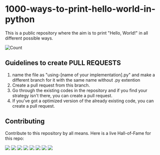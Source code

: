 # 1000-ways-to-print-hello-world-in-python
This is a public repository where the aim is to print "Hello, World!" in all different possible ways.

![Count](https://img.shields.io/badge/Count-39-success?style=plastic&logo=appveyor)


## Guidelines to create PULL REQUESTS
1. name the file as "using-[name of your implementation].py" and make a different branch for it with the same name without .py extention
2. Create a pull request from this branch.
3. Go through the existing codes in the repository and if you find your strategy isn't there, you can create a pull request.
4. If you've got a optimized version of the already existing code, you can create a pull request.


## Contributing

Contribute to this repository by all means. Here is a live Hall-of-Fame for this repo:


[![](https://sourcerer.io/fame/Goku-kun/Goku-kun/1000-ways-to-print-hello-world-in-python/images/0)](https://sourcerer.io/fame/Goku-kun/Goku-kun/1000-ways-to-print-hello-world-in-python/links/0)
[![](https://sourcerer.io/fame/Goku-kun/Goku-kun/1000-ways-to-print-hello-world-in-python/images/1)](https://sourcerer.io/fame/Goku-kun/Goku-kun/1000-ways-to-print-hello-world-in-python/links/1)
[![](https://sourcerer.io/fame/Goku-kun/Goku-kun/1000-ways-to-print-hello-world-in-python/images/2)](https://sourcerer.io/fame/Goku-kun/Goku-kun/1000-ways-to-print-hello-world-in-python/links/2)
[![](https://sourcerer.io/fame/Goku-kun/Goku-kun/1000-ways-to-print-hello-world-in-python/images/3)](https://sourcerer.io/fame/Goku-kun/Goku-kun/1000-ways-to-print-hello-world-in-python/links/3)
[![](https://sourcerer.io/fame/Goku-kun/Goku-kun/1000-ways-to-print-hello-world-in-python/images/4)](https://sourcerer.io/fame/Goku-kun/Goku-kun/1000-ways-to-print-hello-world-in-python/links/4)
[![](https://sourcerer.io/fame/Goku-kun/Goku-kun/1000-ways-to-print-hello-world-in-python/images/5)](https://sourcerer.io/fame/Goku-kun/Goku-kun/1000-ways-to-print-hello-world-in-python/links/5)
[![](https://sourcerer.io/fame/Goku-kun/Goku-kun/1000-ways-to-print-hello-world-in-python/images/6)](https://sourcerer.io/fame/Goku-kun/Goku-kun/1000-ways-to-print-hello-world-in-python/links/6)
[![](https://sourcerer.io/fame/Goku-kun/Goku-kun/1000-ways-to-print-hello-world-in-python/images/7)](https://sourcerer.io/fame/Goku-kun/Goku-kun/1000-ways-to-print-hello-world-in-python/links/7)
